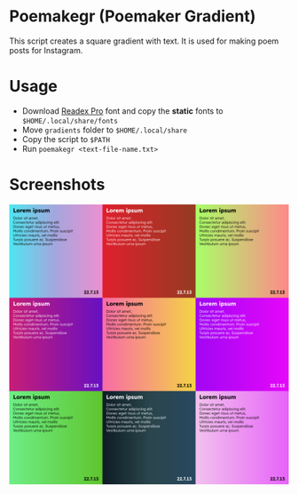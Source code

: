 # Poemakegr (Poemaker Gradient)
This script creates a square gradient with text. It is used for making poem posts for Instagram.

# Usage
- Download [Readex Pro](https://fonts.google.com/specimen/Readex+Pro) font and copy the __static__ fonts to `$HOME/.local/share/fonts`
- Move `gradients` folder to `$HOME/.local/share`
- Copy the script to `$PATH`
- Run `poemakegr <text-file-name.txt>`

# Screenshots
<img src="screenshot.png" alt="Poemakegr">
